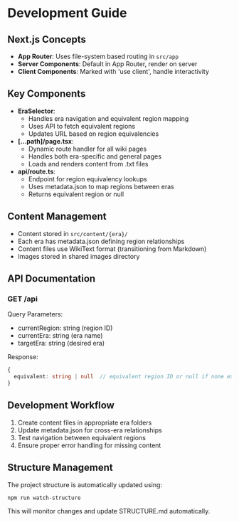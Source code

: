# Development Guide

## Next.js Concepts
- **App Router**: Uses file-system based routing in `src/app`
- **Server Components**: Default in App Router, render on server
- **Client Components**: Marked with 'use client', handle interactivity

## Key Components
- **EraSelector**: 
  - Handles era navigation and equivalent region mapping
  - Uses API to fetch equivalent regions
  - Updates URL based on region equivalencies
- **[...path]/page.tsx**: 
  - Dynamic route handler for all wiki pages
  - Handles both era-specific and general pages
  - Loads and renders content from .txt files
- **api/route.ts**: 
  - Endpoint for region equivalency lookups
  - Uses metadata.json to map regions between eras
  - Returns equivalent region or null

## Content Management
- Content stored in `src/content/{era}/`
- Each era has metadata.json defining region relationships
- Content files use WikiText format (transitioning from Markdown)
- Images stored in shared images directory

## API Documentation
### GET /api
Query Parameters:
- currentRegion: string (region ID)
- currentEra: string (era name)
- targetEra: string (desired era)

Response:
```typescript
{
  equivalent: string | null  // equivalent region ID or null if none exists
}
```

## Development Workflow
1. Create content files in appropriate era folders
2. Update metadata.json for cross-era relationships
3. Test navigation between equivalent regions
4. Ensure proper error handling for missing content

## Structure Management
The project structure is automatically updated using:
```bash
npm run watch-structure
```
This will monitor changes and update STRUCTURE.md automatically. 